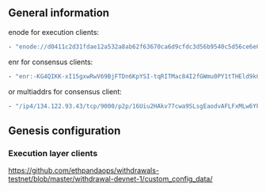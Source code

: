 ## General information
enode for execution clients:
```sh
- "enode://d0411c2d31fdae12a532a8ab62f63670ca6d9cfdc3d56b9540c5d56ce6e0a63df36521bd824ced629ff4658ad081ac3bb000d4a58de6ac347b308aeb25294151@134.122.93.43:30303"
```

enr for consensus clients:
```sh
- "enr:-KG4QIKK-xI15gxwRwV69BjFTDn6KpYSI-tqRITMac84I2fGWmu0PY1tTHEld9k0vLm13rjt7ABO1PFvymvowB7QLOYDhGV0aDKQRtkXS0AAAEEoAAAAAAAAAIJpZIJ2NIJpcISGel0riXNlY3AyNTZrMaECChqksi7C81VFfDr08dF8Sx26oGUtMFeUQ3p2ABueu5CDdGNwgiMog3VkcIIjKA"
```
or multiaddrs for consensus client:
```sh
- "/ip4/134.122.93.43/tcp/9000/p2p/16Uiu2HAkv77cwa9SLsgEaodvAFLFxMLw6YPZJuBjefuHYRCTeNpo"
```


## Genesis configuration
### Execution layer clients

https://github.com/ethpandaops/withdrawals-testnet/blob/master/withdrawal-devnet-1/custom_config_data/

